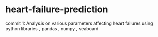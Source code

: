 # heart-failure-prediction
commit 1: Analysis on various parameters affecting heart failures using python libraries , pandas , numpy , seaboard
